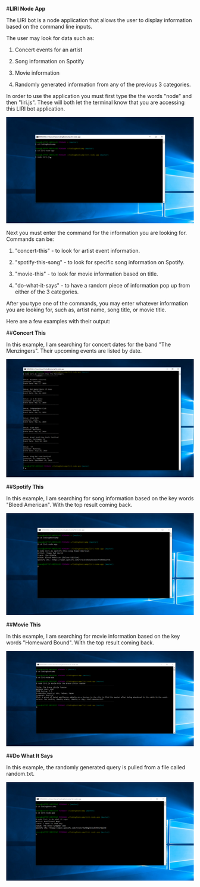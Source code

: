 #**LIRI Node App**

The LIRI bot is a node application that allows the user to display information based on the command line inputs.

The user may look for data such as:

1. Concert events for an artist

2. Song information on Spotify

3. Movie information

4. Randomly generated information from any of the previous 3 categories.

In order to use the application you must first type the the words "node" and then "liri.js". These will both let the terminal know that you are accessing this LIRI bot application.


![alt text](images/shot-1.png)


Next you must enter the command for the information you are looking for. Commands can be:

1. "concert-this" - to look for artist event information.

2. "spotify-this-song" - to look for specific song information on Spotify.

3. "movie-this" - to look for movie information based on title.

4. "do-what-it-says" - to have a random piece of information pop up from either of the 3 categories.

After you type one of the commands, you may enter whatever information you are looking for, such as, artist name, song title, or movie title.

Here are a few examples with their output:

##**Concert This**

In this example, I am searching for concert dates for the band "The Menzingers". Their upcoming events are listed by date.


![alt text](images/shot-2.png)


##**Spotify This**

In this example, I am searching for song information based on the key words "Bleed American". With the top result coming back.


![alt text](images/shot-3.png)



##**Movie This**

In this example, I am searching for movie information based on the key words "Homeward Bound". With the top result coming back.


![alt text](images/shot-4.png)


##**Do What It Says**

In this example, the randomly generated query is pulled from a file called random.txt.


![alt text](images/shot-5.png)

